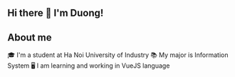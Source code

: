 ## Hi there 👋 I'm Duong!
## About me

🎓 I'm a student at Ha Noi University of Industry
📚 My major is Information System
🖥️ I am learning and working in VueJS language

